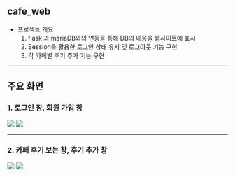 ## cafe_web

- 프로젝트 개요
  1) flask 과 mariaDB와의 연동을 통해 DB의 내용을 웹사이트에 표시
  2) Session을 활용한 로그인 상태 유지 및 로그아웃 기능 구현
  3) 각 카페별 후기 추가 기능 구현
  
---------------------

## 주요 화면

### 1. 로그인 창, 회원 가입 창
<div>
  <img src= "https://user-images.githubusercontent.com/35323742/53690867-12c8c300-3db6-11e9-972f-83b066a845cf.PNG">
  <img src= "https://user-images.githubusercontent.com/35323742/53690868-152b1d00-3db6-11e9-9975-ac34aa4d847c.PNG">
</div>

------------------------

### 2. 카페 후기 보는 창, 후기 추가 창
<div>
  <img src= "https://user-images.githubusercontent.com/35323742/53690870-165c4a00-3db6-11e9-9552-a43638872b3c.PNG">
  <img src= "https://user-images.githubusercontent.com/35323742/53690871-178d7700-3db6-11e9-9efa-e5bd37a593ff.PNG">
</div>
